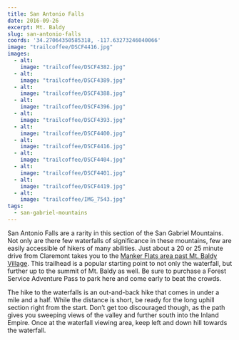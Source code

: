 ```yaml
---
title: San Antonio Falls
date: 2016-09-26
excerpt: Mt. Baldy
slug: san-antonio-falls
coords: '34.27064350585318, -117.63273246040066'
image: "trailcoffee/DSCF4416.jpg"
images:
  - alt: 
    image: "trailcoffee/DSCF4382.jpg"
  - alt: 
    image: "trailcoffee/DSCF4389.jpg"
  - alt: 
    image: "trailcoffee/DSCF4388.jpg"
  - alt: 
    image: "trailcoffee/DSCF4396.jpg"
  - alt: 
    image: "trailcoffee/DSCF4393.jpg"
  - alt: 
    image: "trailcoffee/DSCF4400.jpg"
  - alt: 
    image: "trailcoffee/DSCF4416.jpg"
  - alt: 
    image: "trailcoffee/DSCF4404.jpg"
  - alt: 
    image: "trailcoffee/DSCF4401.jpg"
  - alt: 
    image: "trailcoffee/DSCF4419.jpg"
  - alt: 
    image: "trailcoffee/IMG_7543.jpg"
tags:
  - san-gabriel-mountains
---
```

San Antonio Falls are a rarity in this section of the San Gabriel Mountains. Not only are there few waterfalls of significance in these mountains, few are easily accessible of hikers of many abilities. Just about a 20 or 25 minute drive from Claremont takes you to the <a href="http://www.fs.usda.gov/recarea/angeles/recreation/picnickinginfo/recarea/?recid=41776&amp;actid=70">Manker Flats area past Mt. Baldy Village</a>. This trailhead is a popular starting point to not only the waterfall, but further up to the summit of Mt. Baldy as well. Be sure to purchase a Forest Service Adventure Pass to park here and come early to beat the crowds.

The hike to the waterfalls is an out-and-back hike that comes in under a mile and a half. While the distance is short, be ready for the long uphill section right from the start. Don’t get too discouraged though, as the path gives you sweeping views of the valley and further south into the Inland Empire. Once at the waterfall viewing area, keep left and down hill towards the waterfall.